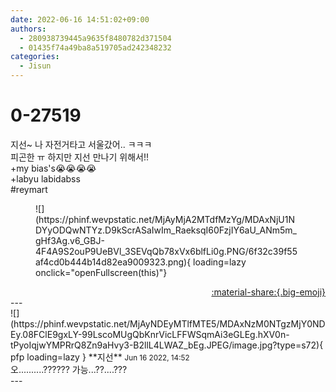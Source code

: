```yaml
---
date: 2022-06-16 14:51:02+09:00
authors:
  - 280938739445a9635f8480782d371504
  - 01435f74a49ba8a519705ad242348232
categories:
  - Jisun
---
```


# 0-27519

<div class="post-container" markdown="1">
<div class="content-container md-sidebar__scrollwrap" markdown="1">

지선~ 나 자전거타고 서울갔어.. ㅋㅋㅋ<br>피곤한 ㅠ 하지만 지선 만나기 위해서!!<br>+my bias's😭😭😭😭<br>+labyu labidabss<br>\#reymart
<figure markdown="1">
![](https://phinf.wevpstatic.net/MjAyMjA2MTdfMzYg/MDAxNjU1NDYyODQwNTYz.D9kScrASaIwIm_RaeksqI60FzjIY6aU_ANm5m_gHf3Ag.v6_GBJ-4F4A9S2ouP9UeBVl_3SEVqQb78xVx6blfLi0g.PNG/6f32c39f55af4cd0b444b14d82ea9009323.png){ loading=lazy onclick="openFullscreen(this)"}
</figure>


</div>
</div>

<div style="text-align: right;" markdown="1">
<a href="https://weverse.io/fromis9/fanpost/0-27519" style="text-align: right;">:material-share:{.big-emoji}</a>
</div>
---

<div class="comments-container md-sidebar__scrollwrap" markdown="1">
<div class="comment" markdown="1">
<div class='id-container' markdown="1">
![](https://phinf.wevpstatic.net/MjAyNDEyMTlfMTE5/MDAxNzM0NTgzMjY0NDEy.08FClE9gxLY-99LscoMUgQbKnrVicLFFWSqmAi3eGLEg.hXV0n-tPyoIqjwYMPRrQ8Zn9aHvy3-B2llL4LWAZ_bEg.JPEG/image.jpg?type=s72){ pfp loading=lazy }
**<span class="artist">지선</span>** <small>Jun 16 2022, 14:52</small><br>
</div>
<div class='comment-body' markdown="1">
오..........?????? 가능...??....???
</div>
</div>
</div>
---
